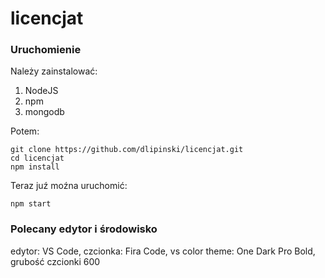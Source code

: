 # licencjat

### Uruchomienie
Należy zainstalować:
1. NodeJS
2. npm
3. mongodb

Potem:
```
git clone https://github.com/dlipinski/licencjat.git
cd licencjat
npm install
```

Teraz juź moźna uruchomić:
```
npm start
```

### Polecany edytor i środowisko
edytor: VS Code, czcionka: Fira Code, vs color theme: One Dark Pro Bold, grubość czcionki 600